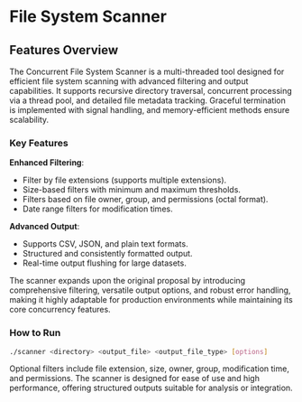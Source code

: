 # File System Scanner

## Features Overview

The Concurrent File System Scanner is a multi-threaded tool designed for efficient file system scanning with advanced filtering and output capabilities. It supports recursive directory traversal, concurrent processing via a thread pool, and detailed file metadata tracking. Graceful termination is implemented with signal handling, and memory-efficient methods ensure scalability.

### Key Features

**Enhanced Filtering**:

- Filter by file extensions (supports multiple extensions).
- Size-based filters with minimum and maximum thresholds.
- Filters based on file owner, group, and permissions (octal format).
- Date range filters for modification times.

**Advanced Output**:

- Supports CSV, JSON, and plain text formats.
- Structured and consistently formatted output.
- Real-time output flushing for large datasets.

The scanner expands upon the original proposal by introducing comprehensive filtering, versatile output options, and robust error handling, making it highly adaptable for production environments while maintaining its core concurrency features.

### How to Run

```bash
./scanner <directory> <output_file> <output_file_type> [options]  
```

Optional filters include file extension, size, owner, group, modification time, and permissions. The scanner is designed for ease of use and high performance, offering structured outputs suitable for analysis or integration.
